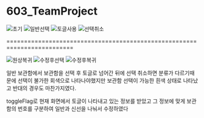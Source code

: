 # 603_TeamProject


![초기](https://user-images.githubusercontent.com/74527111/100558573-508fae00-32f2-11eb-8dbe-0995a6825640.GIF)
![일반선택](https://user-images.githubusercontent.com/74527111/100558576-54bbcb80-32f2-11eb-916e-49a954fb8c1c.GIF)
![토글사용](https://user-images.githubusercontent.com/74527111/100558577-55ecf880-32f2-11eb-9ee9-91a8a0ad4dfb.GIF)
![선택취소](https://user-images.githubusercontent.com/74527111/100558580-584f5280-32f2-11eb-8c03-9b2a50ac16dd.GIF)

=========================================================================


![원상복귀](https://user-images.githubusercontent.com/74527111/100558620-80d74c80-32f2-11eb-95ba-5bc84c5f11c5.GIF)
![수정후선택](https://user-images.githubusercontent.com/74527111/100558626-892f8780-32f2-11eb-9845-da53587ac655.GIF)
![수정후복귀](https://user-images.githubusercontent.com/74527111/100558627-8b91e180-32f2-11eb-973d-7481b85843d9.GIF)



일반 보관함에서 보관함을 선택 후 토글로 넘어간 뒤에 선택 취소하면 분류가 다르기때문에 선택이 불가한
회색으로 나타나야했지만 보관함 선택이 가능한 흰색 상태로 나타났고 반대의 경우도 마찬가지였다.

toggleFlag로 현재 화면에서 토글이 나타내고 있는 정보를 받았고
그 정보에 맞게 보관함의 번호를 구분하여 일반과 신선을 나눠서 수정하였다



